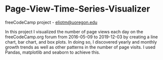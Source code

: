 # Page-View-Time-Series-Visualizer
freeCodeCamp project - eliotm@uoregon.edu

In this project I visualized the number of page views each day on the freeCodeCamp.org forum from 2016-05-09 to 2019-12-03 by creating a line chart, bar chart, and box plots. In doing so, I discovered yearly and monthly growth trends as well as other patterns in the number of page visits. I used Pandas, matplotlib and seaborn to achieve this.


